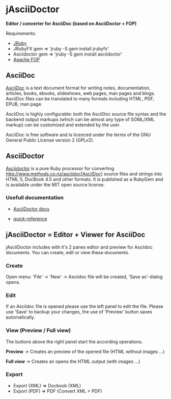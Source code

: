 jAsciiDoctor
============

**Editor / converter for AsciiDoc (based on AsciiDoctor + FOP)**

Requirements:

* [JRuby](http://www.jruby.org)
* JRubyFX gem => 'jruby -S gem install jrubyfx'
* Asciidoctor gem => 'jruby -S gem install asciidoctor'
* [Apache FOP](http://xmlgraphics.apache.org/fop)

## AsciiDoc

[AsciiDoc](http://www.methods.co.nz/asciidoc) is a text document format for writing notes, documentation, articles, books, ebooks, slideshows, web pages, man pages and blogs. 
AsciiDoc files can be translated to many formats including HTML, PDF, EPUB, man page.

AsciiDoc is highly configurable: both the AsciiDoc source file syntax and the backend output markups (which can be almost any type of SGML/XML markup) can be customized and extended by the user.

AsciiDoc is free software and is licenced under the terms of the GNU General Public License version 2 (GPLv2).

##  AsciiDoctor

[Asciidoctor](http://asciidoctor.org)  is a pure Ruby processor for converting http://www.methods.co.nz/asciidoc[AsciiDoc] source files and strings into HTML 5, DocBook 4.5 and other formats. 
It is published as a RubyGem and is available under the MIT open source license.


### Usefull documentation

* [AsciiDoctor docs](http://asciidoctor.org/docs)

* [quick-reference](http://asciidoctor.org/docs/asciidoc-syntax-quick-reference/)


## jAsciiDoctor = Editor + Viewer for AsciiDoc

jAsciiDoctor includes with it's 2 panes editor and preview for Asciidoc documents.
You can create, edit or view these documents.

### Create

Open menu: 'File' -> 'New'
-> Asciidoc file will be created, 'Save as'-dialog opens.

### Edit

If an Asciidoc file is opened please use the left panel to edit the file.
Please use 'Save' to backup your changes, the use of 'Preview' button saves automatically.

### View (Preview / Full view)

The buttons above the right panel start the according operations.

**Preview** -> Creates an preview of the opened file (HTML without images ...)

**Full view** -> Creates an opens the HTML output (with images ...)

### Export

* Export (XML)  =>  Docbook (XML)
* Export (PDF)  =>  PDF (Convert XML > PDF)
